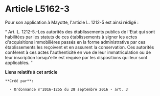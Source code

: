 # Article L5162-3

Pour son application à Mayotte, l'article L. 1212-5 est ainsi rédigé : 

“ Art. L. 1212-5.-Les autorités des établissements publics de l'Etat qui sont habilitées par les statuts de ces
établissements à signer les actes d'acquisitions immobilières passés en la forme administrative par ces établissements les
reçoivent et en assurent la conservation. Ces autorités confèrent à ces actes l'authenticité en vue de leur immatriculation
ou de leur inscription lorsqu'elle est requise par les dispositions qui leur sont applicables. ”

**Liens relatifs à cet article**

	**Créé par**:

	  - Ordonnance n°2016-1255 du 28 septembre 2016 - art. 3
